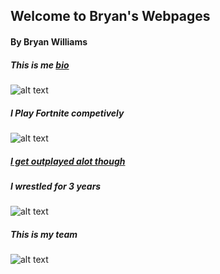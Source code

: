 ## Welcome to Bryan's Webpages

#### By Bryan Williams

##### This is me [bio](https://bryan313.github.io/bio)
![alt text](https://scontent-nrt1-1.xx.fbcdn.net/v/t1.15752-9/42991334_321144842028777_5057746023116439552_n.jpg?_nc_cat=109&oh=b57596047367c57e42ddfa94ee1d9376&oe=5C210FC0)


##### I Play Fortnite competively
![alt text](https://scontent-nrt1-1.xx.fbcdn.net/v/t1.15752-9/42952453_2245389359074875_3422174141237690368_n.jpg?_nc_cat=103&oh=b1ffd9c8915de9e56a910b0813cc2866&oe=5C190267)

##### [I get outplayed alot though](https://www.youtube.com/watch?v=MGwHIhOBc7U) 


##### I wrestled for 3 years
![alt text](https://scontent-nrt1-1.xx.fbcdn.net/v/t1.15752-9/42953184_656840798049305_5648162919460896768_n.jpg?_nc_cat=110&oh=64a84fa4fde9c2955ff5d3baddf3f5d7&oe=5C1BDED6)

##### This is my team
![alt text](https://scontent-nrt1-1.xx.fbcdn.net/v/t1.15752-9/43036327_302372320354740_7692523354711916544_n.jpg?_nc_cat=104&oh=e02fe34630baeafd97374b9277283e76&oe=5C152AE8)
